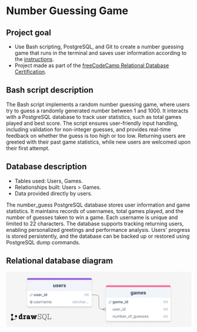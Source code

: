 # Number Guessing Game

## Project goal

* Use Bash scripting, PostgreSQL, and Git to create a number guessing game that runs in the terminal and saves user information according to the [instructions](https://github.com/freeCodeCamp/learn-number-guessing-game/blob/main/TUTORIAL.md).
* Project made as part of the [freeCodeCamp Relational Database Certification](https://www.freecodecamp.org/learn/relational-database).

## Bash script description

The Bash script implements a random number guessing game, where users try to guess a randomly generated number between 1 and 1000. It interacts with a PostgreSQL database to track user statistics, such as total games played and best score. The script ensures user-friendly input handling, including validation for non-integer guesses, and provides real-time feedback on whether the guess is too high or too low. Returning users are greeted with their past game statistics, while new users are welcomed upon their first attempt.

## Database description

* Tables used: Users, Games.
* Relationships built: Users > Games.
* Data provided directly by users.

The number_guess PostgreSQL database stores user information and game statistics. It maintains records of usernames, total games played, and the number of guesses taken to win a game. Each username is unique and limited to 22 characters. The database supports tracking returning users, enabling personalized greetings and performance analysis. Users' progress is stored persistently, and the database can be backed up or restored using PostgreSQL dump commands.

## Relational database diagram
![database](https://github.com/AdelaHlobilova/sql-data-science/blob/main/freecodecamp-sql/number-guessing-game/drawSQL-number-guess_db.png)
